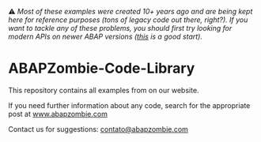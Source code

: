 
:warning: _Most of these examples were created 10+ years ago and are being kept here for reference purposes (tons of legacy code out there, right?). If you want to tackle any of these problems, you should first try looking for modern APIs on newer ABAP versions ([this](https://help.sap.com/http.svc/rc/abapdocu_752_index_htm/7.52/en-US/index.htm) is a good start)._

ABAPZombie-Code-Library
=======================

This repository contains all examples from on our website. 

If you need further information about any code, search for the appropriate post at www.abapzombie.com

Contact us for suggestions: contato@abapzombie.com
